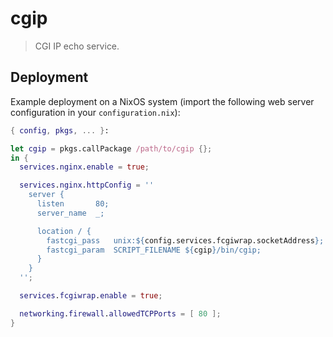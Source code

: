 cgip
====

> CGI IP echo service.

Deployment
----------

Example deployment on a NixOS system (import the following web server
configuration in your `configuration.nix`):

```nix
{ config, pkgs, ... }:

let cgip = pkgs.callPackage /path/to/cgip {};
in {
  services.nginx.enable = true;

  services.nginx.httpConfig = ''
    server {
      listen       80;
      server_name  _;

      location / {
        fastcgi_pass   unix:${config.services.fcgiwrap.socketAddress};
        fastcgi_param  SCRIPT_FILENAME ${cgip}/bin/cgip;
      }
    }
  '';

  services.fcgiwrap.enable = true;

  networking.firewall.allowedTCPPorts = [ 80 ];
}
```
